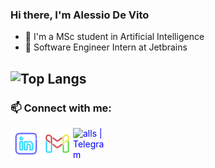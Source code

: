 ### Hi there, I'm Alessio De Vito
- 📝 I'm a MSc student in Artificial Intelligence
- 🚀 Software Engineer Intern at Jetbrains

![Top Langs](https://github-readme-stats.vercel.app/api/top-langs/?username=alls-cpp&layout=compact&show_icons=true&card_width=445&theme=solarized-light)
---
### 📫 Connect with me:
[<img align="left" alt="alls | LinkedIn" width="50px" style="color:red" src="linkedin_logo.svg" />][linkedin]
[<img align="left" alt="alls | Gmail" width="50px" style="color:blue" src="gmail_logo.svg" />][gmail]
[<img align="left" alt="alls | Telegram" width="50px" style="color:blue" src="elegram_logo.svg" />][telegram]

[linkedin]: https://www.linkedin.com/in/alessio-devito
[gmail]: mailto:alessiodevito73@gmail.com
[telegram]: https://t.me/gr1fis
